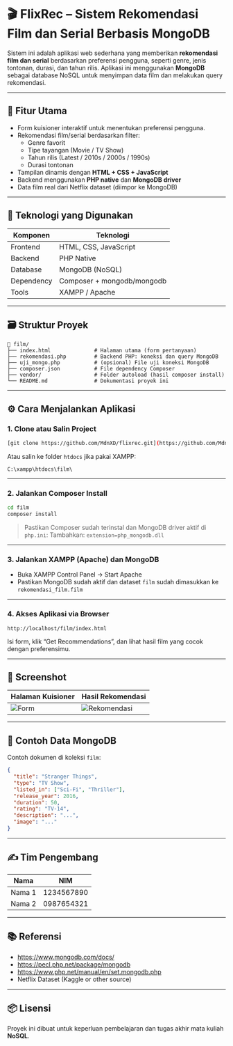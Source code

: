 
# 🎬 FlixRec – Sistem Rekomendasi Film dan Serial Berbasis MongoDB

Sistem ini adalah aplikasi web sederhana yang memberikan **rekomendasi film dan serial** berdasarkan preferensi pengguna, seperti genre, jenis tontonan, durasi, dan tahun rilis. Aplikasi ini menggunakan **MongoDB** sebagai database NoSQL untuk menyimpan data film dan melakukan query rekomendasi.

---

## 📌 Fitur Utama
- Form kuisioner interaktif untuk menentukan preferensi pengguna.
- Rekomendasi film/serial berdasarkan filter:
  - Genre favorit
  - Tipe tayangan (Movie / TV Show)
  - Tahun rilis (Latest / 2010s / 2000s / 1990s)
  - Durasi tontonan
- Tampilan dinamis dengan **HTML + CSS + JavaScript**
- Backend menggunakan **PHP native** dan **MongoDB driver**
- Data film real dari Netflix dataset (diimpor ke MongoDB)

---

## 🧰 Teknologi yang Digunakan

| Komponen     | Teknologi                  |
|--------------|-----------------------------|
| Frontend     | HTML, CSS, JavaScript       |
| Backend      | PHP Native                  |
| Database     | MongoDB (NoSQL)             |
| Dependency   | Composer + mongodb/mongodb  |
| Tools        | XAMPP / Apache              |

---

## 🗃️ Struktur Proyek

```
📁 film/
├── index.html              # Halaman utama (form pertanyaan)
├── rekomendasi.php         # Backend PHP: koneksi dan query MongoDB
├── uji_mongo.php           # (opsional) File uji koneksi MongoDB
├── composer.json           # File dependency Composer
├── vendor/                 # Folder autoload (hasil composer install)
└── README.md               # Dokumentasi proyek ini
```

---

## ⚙️ Cara Menjalankan Aplikasi

### 1. Clone atau Salin Project

```bash
[git clone https://github.com/MdnXD/flixrec.git](https://github.com/MdnXD/FlixRec)
```

Atau salin ke folder `htdocs` jika pakai XAMPP:
```
C:\xampp\htdocs\film\
```

---

### 2. Jalankan Composer Install

```bash
cd film
composer install
```

> Pastikan Composer sudah terinstal dan MongoDB driver aktif di `php.ini`:
> Tambahkan:
> `extension=php_mongodb.dll`

---

### 3. Jalankan XAMPP (Apache) dan MongoDB
- Buka XAMPP Control Panel → Start Apache
- Pastikan MongoDB sudah aktif dan dataset `film` sudah dimasukkan ke `rekomendasi_film.film`

---

### 4. Akses Aplikasi via Browser

```
http://localhost/film/index.html
```

Isi form, klik “Get Recommendations”, dan lihat hasil film yang cocok dengan preferensimu.

---

## 📸 Screenshot

| Halaman Kuisioner | Hasil Rekomendasi |
|-------------------|-------------------|
| ![Form](screenshots/form.png) | ![Rekomendasi](screenshots/result.png) |

---

## 🧪 Contoh Data MongoDB

Contoh dokumen di koleksi `film`:
```json
{
  "title": "Stranger Things",
  "type": "TV Show",
  "listed_in": ["Sci-Fi", "Thriller"],
  "release_year": 2016,
  "duration": 50,
  "rating": "TV-14",
  "description": "...",
  "image": "..."
}
```

---

## ✍️ Tim Pengembang

| Nama           | NIM        |
|----------------|------------|
| Nama 1         | 1234567890 |
| Nama 2         | 0987654321 |

---

## 📚 Referensi
- https://www.mongodb.com/docs/
- https://pecl.php.net/package/mongodb
- https://www.php.net/manual/en/set.mongodb.php
- Netflix Dataset (Kaggle or other source)

---

## 📦 Lisensi
Proyek ini dibuat untuk keperluan pembelajaran dan tugas akhir mata kuliah **NoSQL**.
